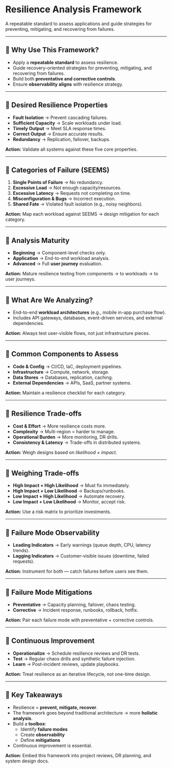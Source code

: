 # Resilience Analysis Framework  

A repeatable standard to assess applications and guide strategies for preventing, mitigating, and recovering from failures.  

---

## 🔹 Why Use This Framework?  
- Apply a **repeatable standard** to assess resilience.  
- Guide recovery-oriented strategies for preventing, mitigating, and recovering from failures.  
- Build both **preventative and corrective controls**.  
- Ensure **observability aligns** with resilience strategy.  

---

## 🔹 Desired Resilience Properties  
- **Fault Isolation** → Prevent cascading failures.  
- **Sufficient Capacity** → Scale workloads under load.  
- **Timely Output** → Meet SLA response times.  
- **Correct Output** → Ensure accurate results.  
- **Redundancy** → Replication, failover, backups.  

**Action:** Validate all systems against these five core properties.  

---

## 🔹 Categories of Failure (SEEMS)  
1. **Single Points of Failure** → No redundancy.  
2. **Excessive Load** → Not enough capacity/resources.  
3. **Excessive Latency** → Requests not completing on time.  
4. **Misconfiguration & Bugs** → Incorrect execution.  
5. **Shared Fate** → Violated fault isolation (e.g., noisy neighbors).  

**Action:** Map each workload against SEEMS → design mitigation for each category.  

---

## 🔹 Analysis Maturity  
- **Beginning** → Component-level checks only.  
- **Application** → End-to-end workload analysis.  
- **Advanced** → Full **user journey** evaluation.  

**Action:** Mature resilience testing from components → to workloads → to user journeys.  

---

## 🔹 What Are We Analyzing?  
- End-to-end **workload architectures** (e.g., mobile in-app purchase flow).  
- Includes API gateways, databases, event-driven services, and external dependencies.  

**Action:** Always test user-visible flows, not just infrastructure pieces.  

---

## 🔹 Common Components to Assess  
- **Code & Config** → CI/CD, IaC, deployment pipelines.  
- **Infrastructure** → Compute, network, storage.  
- **Data Stores** → Databases, replication, caching.  
- **External Dependencies** → APIs, SaaS, partner systems.  

**Action:** Maintain a resilience checklist for each category.  

---

## 🔹 Resilience Trade-offs  
- **Cost & Effort** → More resilience costs more.  
- **Complexity** → Multi-region = harder to manage.  
- **Operational Burden** → More monitoring, DR drills.  
- **Consistency & Latency** → Trade-offs in distributed systems.  

**Action:** Weigh designs based on *likelihood × impact*.  

---

## 🔹 Weighing Trade-offs  
- **High Impact + High Likelihood** → Must fix immediately.  
- **High Impact + Low Likelihood** → Backups/runbooks.  
- **Low Impact + High Likelihood** → Automate recovery.  
- **Low Impact + Low Likelihood** → Monitor, accept risk.  

**Action:** Use a risk matrix to prioritize investments.  

---

## 🔹 Failure Mode Observability  
- **Leading Indicators** → Early warnings (queue depth, CPU, latency trends).  
- **Lagging Indicators** → Customer-visible issues (downtime, failed requests).  

**Action:** Instrument for both — catch failures before users see them.  

---

## 🔹 Failure Mode Mitigations  
- **Preventative** → Capacity planning, failover, chaos testing.  
- **Corrective** → Incident response, runbooks, rollback, hotfix.  

**Action:** Pair each failure mode with preventative + corrective controls.  

---

## 🔹 Continuous Improvement  
- **Operationalize** → Schedule resilience reviews and DR tests.  
- **Test** → Regular chaos drills and synthetic failure injection.  
- **Learn** → Post-incident reviews, update playbooks.  

**Action:** Treat resilience as an iterative lifecycle, not one-time design.  

---

## 🔹 Key Takeaways  
- Resilience = **prevent, mitigate, recover**.  
- The framework goes beyond traditional architecture → more **holistic analysis**.  
- Build a **toolbox**:  
  - Identify **failure modes**  
  - Create **observability**  
  - Define **mitigations**  
- Continuous improvement is essential.  

**Action:** Embed this framework into project reviews, DR planning, and system design docs.  
